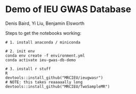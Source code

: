 # Demo of IEU GWAS Database

Denis Baird, Yi Liu, Benjamin Elsworth

Steps to get the notebooks working:

```
# 1. install anaconda / miniconda

# 2. init env
conda env create -f environment.yml
conda activate ieu-gwas-db-demo

# 3. install r stuff
R
devtools::install_github("MRCIEU/ieugwasr")
# NOTE: this takes reaaaaally long
devtools::install_github("MRCIEU/TwoSampleMR")
```
